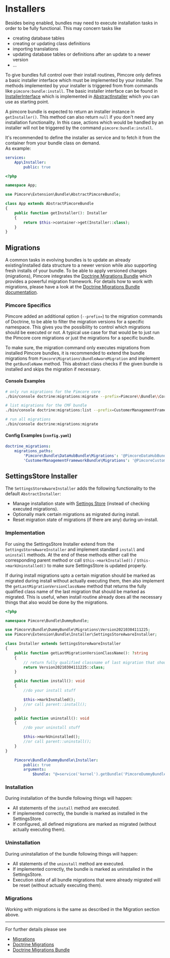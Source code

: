 # Installers

Besides being enabled, bundles may need to execute installation tasks in order to be fully functional. This may concern
tasks like

* creating database tables
* creating or updating class definitions
* importing translations
* updating database tables or definitions after an update to a newer version
* ...

To give bundles full control over their install routines, Pimcore only defines a basic installer interface which must be
implemented by your installer. The methods implemented by your installer is triggered from from commands like `pimcore:bundle:install`. The basic installer
interface can be found in [InstallerInterface](https://github.com/pimcore/pimcore/blob/11.x/lib/Extension/Bundle/Installer/InstallerInterface.php) which
is implemented in [AbstractInstaller](https://github.com/pimcore/pimcore/blob/11.x/lib/Extension/Bundle/Installer/AbstractInstaller.php)
which you can use as starting point.

A pimcore bundle is expected to return an installer instance in `getInstaller()`. This method can also return `null` if you
don't need any installation functionality. In this case, actions which would be handled by an installer will not be triggered 
by the command `pimcore:bundle:install`.

It's recommended to define the installer as service and to fetch it from the container from your bundle class on demand.  
As example:

```yml
services:
    App\Installer:
        public: true
```

```php
<?php

namespace App;

use Pimcore\Extension\Bundle\AbstractPimcoreBundle;

class App extends AbstractPimcoreBundle
{
    public function getInstaller(): Installer
    {
        return $this->container->get(Installer::class);
    }
}
```

## Migrations

A common tasks in evolving bundles is to update an already existing/installed data structure to a newer version while also
supporting fresh installs of your bundle. To be able to apply versioned changes (migrations), Pimcore integrates the
[Doctrine Migrations Bundle](https://symfony.com/doc/current/bundles/DoctrineMigrationsBundle/index.html)  which
provides a powerful migration framework.
For details how to work with migrations, please have a look at the [Doctrine Migrations Bundle documentation](https://symfony.com/doc/current/bundles/DoctrineMigrationsBundle/index.html).

### Pimcore Specifics

Pimcore added an additional option (`--prefix=`) to the migration commands of Doctrine, to be able to filter the migration versions
for a specific namespace. This gives you the possibility to control which migrations should be executed or not.
A typical use case for that would be to just run the Pimcore core migrations or just the migrations for a specific bundle.

To make sure, the migration command only executes migrations from installed Pimcore bundles, it is recommended to extend
the bundle migrations from `Pimcore\Migrations\BundleAwareMigration` and implement the `getBundleName` method.
This abstract class checks if the given bundle is installed and skips the migration if necessary.  


#### Console Examples

```bash
# only run migrations for the Pimcore core
./bin/console doctrine:migrations:migrate --prefix=Pimcore\\Bundle\\CoreBundle

# list migrations for the CMF bundle
./bin/console doctrine:migrations:list --prefix=CustomerManagementFrameworkBundle\\Migrations

# run all migrations
./bin/console doctrine:migrations:migrate 
```  

#### Config Examples (`config.yaml`)
```yml
doctrine_migrations:
    migrations_paths:
        'Pimcore\Bundle\DataHubBundle\Migrations': '@PimcoreDataHubBundle/Migrations'
        'CustomerManagementFrameworkBundle\Migrations': '@PimcoreCustomerManagementFrameworkBundle/Migrations'
```


## SettingsStore Installer

The `SettingsStoreAwareInstaller` adds the following functionality to the
default `AbstractInstaller`:

- Manage installation state with [Settings Store](../../../19_Development_Tools_and_Details/42_Settings_Store.md)
  (instead of checking executed migrations).
- Optionally mark certain migrations as migrated during install.
- Reset migration state of migrations (if there are any) during un-install.


### Implementation

For using the SettingsStore Installer extend from the `SettingsStoreAwareInstaller` and implement standard `install`
and `uninstall` methods. At the end of these methods either call the corresponding parent method or call
`$this->markInstalled()` / `$this->markUninstalled()` to make sure SettingsStore is updated properly.

If during install migrations upto a certain migration should be marked as migrated during install without actually executing
them, then also implement the `getLastMigrationVersionClassName` method that returns the fully qualified class name of the
last migration that should be marked as migrated.
This is useful, when install routine already does all the necessary things that also would be done by the migrations.

```php 
<?php

namespace Pimcore\Bundle\DummyBundle;

use Pimcore\Bundle\DummyBundle\Migrations\Version20210304111225;
use Pimcore\Extension\Bundle\Installer\SettingsStoreAwareInstaller;

class Installer extends SettingsStoreAwareInstaller
{
    public function getLastMigrationVersionClassName(): ?string
    {
        // return fully qualified classname of last migration that should be marked as migrated during install
        return Version20210304111225::class;
    }

    public function install(): void
    {
        //do your install stuff   

        $this->markInstalled();
        //or call parent::install();     
    }

    public function uninstall(): void
    {
        //do your uninstall stuff

        $this->markUninstalled();
        //or call parent::uninstall();   
    }
}
```

```yml 
    Pimcore\Bundle\DummyBundle\Installer:
        public: true
        arguments:
            $bundle: "@=service('kernel').getBundle('PimcoreDummyBundle')"
```

### Installation
During installation of the bundle following things will happen:
- All statements of the `install` method are executed.
- If implemented correctly, the bundle is marked as installed in the SettingsStore.
- If configured, all defined migrations are marked as migrated (without actually executing them).

### Uninstallation
During uninstallation of the bundle following things will happen:
- All statements of the `uninstall` method are executed.
- If implemented correctly, the bundle is marked as uninstalled in the SettingsStore.
- Execution state of all bundle migrations that were already migrated will be reset (without actually executing them).


### Migrations
Working with migrations is the same as described in the Migration section above.

---

For further details please see

* [Migrations](../../../19_Development_Tools_and_Details/37_Migrations.md)
* [Doctrine Migrations](https://www.doctrine-project.org/projects/migrations.html)
* [Doctrine Migrations Bundle](https://symfony.com/doc/master/bundles/DoctrineMigrationsBundle/index.html)
